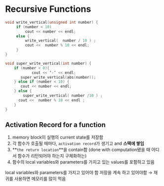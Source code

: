 # Recursive Functions

```cpp
void write_vertical(unsigned int number) {
     if (number < 10)
         cout << number << endl;
     else {
         write_vertical(  number / 10 ) ;
         cout <<  number % 10 << endl;
     }
}
```

```cpp
void super_write_vertical(int number) {
    if (number < 0){  
		    cout << ‘-’ << endl;
       super_write_vertical(abs(number)); 
    } else if (number < 10) {
       cout << number << endl;
    } else {  
	    super_write_vertical( number /10 ) ;
      cout <<  number % 10 << endl ;
    }
}
```

## Activation Record for a function

1. memory block이 실행의 current state를 저장함
2. 각 함수가 호출될 때마다, `activation record`가 생기고 and **스택에 쌓임**
3. **`the return location`**을 contain함 (done with computation됐을 때 어디서 함수가 리턴되어야 하는지 구체화하는)
4. 함수의 local variables와 parameters를 가지고 있는 values를 포함하고 있음

local variables와 parameters를 가지고 있어야 함 저장을 계속 하고 있어야함 → 재귀를 사용하면 메모리를 많이 먹음